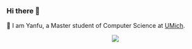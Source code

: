### Hi there 👋

<!--
**epigone707/epigone707** is a ✨ _special_ ✨ repository because its `README.md` (this file) appears on your GitHub profile.

Here are some ideas to get you started:

- 🔭 I’m currently working on ...
- 🌱 I’m currently learning ...
- 👯 I’m looking to collaborate on ...
- 🤔 I’m looking for help with ...
- 💬 Ask me about ...
- 📫 How to reach me: ...
- 😄 Pronouns: ...
- ⚡ Fun fact: ...
-->

🌱 I am Yanfu, a Master student of Computer Science at [UMich](https://umich.edu/).

<p align="center">
<img src="http://github-readme-streak-stats.herokuapp.com?user=epigone707&theme=ayu-light&hide_border=true&date_format=M%20j%5B%2C%20Y%5D"/>
</p>
